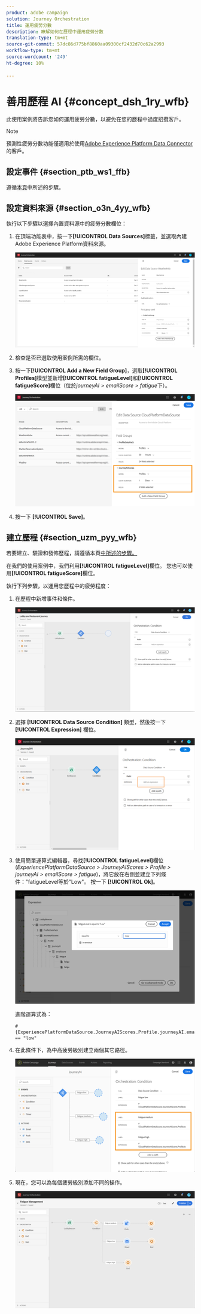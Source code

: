 ```yaml
---
product: adobe campaign
solution: Journey Orchestration
title: 運用疲勞分數
description: 瞭解如何在歷程中運用疲勞分數
translation-type: tm+mt
source-git-commit: 57dc86d775bf8860aa09300cf2432d70c62a2993
workflow-type: tm+mt
source-wordcount: '249'
ht-degree: 10%

---
```



# 善用歷程 AI {#concept_dsh_1ry_wfb}

此使用案例將告訴您如何運用疲勞分數，以避免在您的歷程中過度招攬客戶。

>[!NOTE]
>
>預測性疲勞分數功能僅適用於使用[Adobe Experience Platform Data Connector](https://docs.adobe.com/content/help/en/campaign-standard/using/developing/mapping-campaign-and-aep-data/aep-about-data-connector.html)的客戶。

## 設定事件 {#section_ptb_ws1_ffb}

遵循[本頁](../event/about-events.md)中所述的步驟。

## 設定資料來源 {#section_o3n_4yy_wfb}

執行以下步驟以選擇內置資料源中的疲勞分數欄位：

1. 在頂端功能表中，按一下&#x200B;**[!UICONTROL Data Sources]**&#x200B;標籤，並選取內建Adobe Experience Platform資料來源。

   ![](../assets/journey23.png)

1. 檢查是否已選取使用案例所需的欄位。
1. 按一下&#x200B;**[!UICONTROL Add a New Field Group]**，選取&#x200B;**[!UICONTROL Profiles]**&#x200B;模型並新增&#x200B;**[!UICONTROL fatigueLevel]**&#x200B;和&#x200B;**[!UICONTROL fatigueScore]**&#x200B;欄位（位於&#x200B;_journeyAI > emailScore > fatigue_&#x200B;下）。

   ![](../assets/journeyuc3_1.png)

1. 按一下 **[!UICONTROL Save]**。

## 建立歷程 {#section_uzm_pyy_wfb}

若要建立、驗證和發佈歷程，請遵循本頁[中所述的步驟。](../building-journeys/journey.md)

在我們的使用案例中，我們利用&#x200B;**[!UICONTROL fatigueLevel]**&#x200B;欄位。 您也可以使用&#x200B;**[!UICONTROL fatigueScore]**&#x200B;欄位。

執行下列步驟，以運用您歷程中的疲勞程度：

1. 在歷程中新增事件和條件。

   ![](../assets/journeyuc2_14.png)

1. 選擇 **[!UICONTROL Data Source Condition]** 類型，然後按一下 **[!UICONTROL Expression]** 欄位。

   ![](../assets/journeyuc3_2.png)

1. 使用簡單運算式編輯器，尋找&#x200B;**[!UICONTROL fatigueLevel]**&#x200B;欄位(_ExperiencePlatformDataSource > JourneyAIScores > Profile > journeyAI > emailScore > fatigue_)，將它放在右側並建立下列條件：&quot;fatigueLevel等於&quot;Low&quot;。 按一下 **[!UICONTROL Ok]**。

   ![](../assets/journeyuc3_3.png)

   進階運算式為：

   ```
   #{ExperiencePlatformDataSource.JourneyAIScores.Profile.journeyAI.emailScore.fatigue.fatigueLevel} == "low"
   ```

1. 在此條件下，為中高疲勞級別建立兩個其它路徑。

   ![](../assets/journeyuc3_4.png)

1. 現在，您可以為每個疲勞級別添加不同的操作。

   ![](../assets/journeyuc3_5.png)
